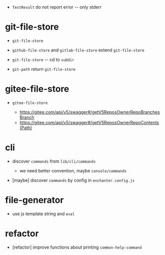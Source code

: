 - `TestResult` do not report error -- only stderr

# git-file-store

- `git-file-store`

- `github-file-store` and `gitlab-file-store` extend `git-file-store`

- `git-file-store` -- cd to `subdir`

- `git-path` return `git-file-store`

# gitee-file-store

- `gitee-file-store`

  - https://gitee.com/api/v5/swagger#/getV5ReposOwnerRepoBranchesBranch
  - https://gitee.com/api/v5/swagger#/getV5ReposOwnerRepoContents(Path)

# cli

- discover `commands` from `lib/cli/commands`

  - we need better convention, maybe `console/commands`

- [maybe] discover `commands` by config in `enchanter.config.js`

# file-generator

- use js template string and `eval`

# refactor

- [refactor] improve functions about printing `common-help-command`
